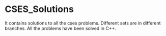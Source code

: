 # CSES_Solutions
It contains solutions to all the cses problems.
Different sets are in different branches.
All the problems have been solved in C++.
